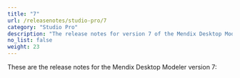 ```yaml
---
title: "7"
url: /releasenotes/studio-pro/7
category: "Studio Pro"
description: "The release notes for version 7 of the Mendix Desktop Modeler."
no_list: false
weight: 23
---
```


These are the release notes for the Mendix Desktop Modeler version 7:

